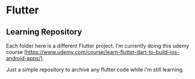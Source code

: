 # Flutter
## Learning Repository
Each folder here is a different Flutter project.
I'm currently doing this udemy course [https://www.udemy.com/course/learn-flutter-dart-to-build-ios-android-apps/].


Just a simple repository to archive any flutter code while i'm still learning.
